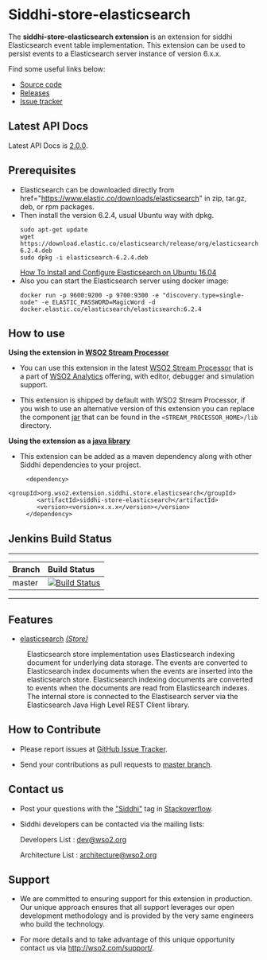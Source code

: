 Siddhi-store-elasticsearch
======================================

The **siddhi-store-elasticsearch extension** is an extension for siddhi Elasticsearch event table implementation. This extension can be used to persist events to a
Elasticsearch server instance of version 6.x.x.

Find some useful links below:

* <a target="_blank" href="https://github.com/wso2-extensions/siddhi-store-elasticsearch">Source code</a>
* <a target="_blank" href="https://github.com/wso2-extensions/siddhi-store-elasticsearch/releases">Releases</a>
* <a target="_blank" href="https://github.com/wso2-extensions/siddhi-store-elasticsearch/issues">Issue tracker</a>

## Latest API Docs 

Latest API Docs is <a target="_blank" href="https://wso2-extensions.github.io/siddhi-store-elasticsearch/api/2.0.0">2.0.0</a>.

## Prerequisites
 - Elasticsearch can be downloaded directly from href="https://www.elastic.co/downloads/elasticsearch" in zip, tar.gz, deb, or rpm packages. 
 - Then install the version 6.2.4, usual Ubuntu way with dpkg.
   ```
   sudo apt-get update
   wget https://download.elastic.co/elasticsearch/release/org/elasticsearch/distribution/deb/elasticsearch/6.2.4/elasticsearch-6.2.4.deb
   sudo dpkg -i elasticsearch-6.2.4.deb
   ```
   <a href="https://www.digitalocean.com/community/tutorials/how-to-install-and-configure-elasticsearch-on-ubuntu-16-04">How To Install and Configure Elasticsearch on Ubuntu 16.04</a>
 - Also you can start the Elasticsearch server using docker image:
   ```
   docker run -p 9600:9200 -p 9700:9300 -e "discovery.type=single-node" -e ELASTIC_PASSWORD=MagicWord -d docker.elastic.co/elasticsearch/elasticsearch:6.2.4
   ```
 
## How to use 

**Using the extension in <a target="_blank" href="https://github.com/wso2/product-sp">WSO2 Stream Processor</a>**

* You can use this extension in the latest <a target="_blank" href="https://github.com/wso2/product-sp/releases">WSO2 Stream Processor</a> that is a part of <a target="_blank" href="http://wso2.com/analytics?utm_source=gitanalytics&utm_campaign=gitanalytics_Jul17">WSO2 Analytics</a> offering, with editor, debugger and simulation support. 

* This extension is shipped by default with WSO2 Stream Processor, if you wish to use an alternative version of this extension you can replace the component <a target="_blank" href="https://github.com/wso2-extensions/siddhi-store-elasticsearch/releases">jar</a> that can be found in the `<STREAM_PROCESSOR_HOME>/lib` directory.

**Using the extension as a <a target="_blank" href="https://wso2.github.io/siddhi/documentation/running-as-a-java-library">java library</a>**

* This extension can be added as a maven dependency along with other Siddhi dependencies to your project.

```
     <dependency>
        <groupId>org.wso2.extension.siddhi.store.elasticsearch</groupId>
        <artifactId>siddhi-store-elasticsearch</artifactId>
        <version><version>x.x.x</version></version>
     </dependency>
```

## Jenkins Build Status

---

|  Branch | Build Status |
| :------ |:------------ | 
| master  | [![Build Status](https://wso2.org/jenkins/job/siddhi/job/siddhi-store-elasticsearch/badge/icon)](https://wso2.org/jenkins/job/siddhi/job/siddhi-store-elasticsearch/) |

---

## Features

* <a target="_blank" href="https://wso2-extensions.github.io/siddhi-store-elasticsearch/api/2.0.0/#elasticsearch-store">elasticsearch</a> *<a target="_blank" href="https://wso2.github.io/siddhi/documentation/siddhi-4.0/#store">(Store)</a>*<br><div style="padding-left: 1em;"><p>Elasticsearch store implementation uses Elasticsearch indexing document for underlying data storage. The events are converted to Elasticsearch index documents when the events are inserted into the elasticsearch store. Elasticsearch indexing documents are converted to events when the documents are read from Elasticsearch indexes. The internal store is connected to the Elastisearch server via the Elasticsearch Java High Level REST Client library.</p></div>

## How to Contribute
 
  * Please report issues at <a target="_blank" href="https://github.com/wso2-extensions/siddhi-store-elasticsearch/issues">GitHub Issue Tracker</a>.
  
  * Send your contributions as pull requests to <a target="_blank" href="https://github.com/wso2-extensions/siddhi-store-elasticsearch/tree/master">master branch</a>. 
 
## Contact us 

 * Post your questions with the <a target="_blank" href="http://stackoverflow.com/search?q=siddhi">"Siddhi"</a> tag in <a target="_blank" href="http://stackoverflow.com/search?q=siddhi">Stackoverflow</a>. 
 
 * Siddhi developers can be contacted via the mailing lists:
 
    Developers List   : [dev@wso2.org](mailto:dev@wso2.org)
    
    Architecture List : [architecture@wso2.org](mailto:architecture@wso2.org)
 
## Support 

* We are committed to ensuring support for this extension in production. Our unique approach ensures that all support leverages our open development methodology and is provided by the very same engineers who build the technology. 

* For more details and to take advantage of this unique opportunity contact us via <a target="_blank" href="http://wso2.com/support?utm_source=gitanalytics&utm_campaign=gitanalytics_Jul17">http://wso2.com/support/</a>. 
